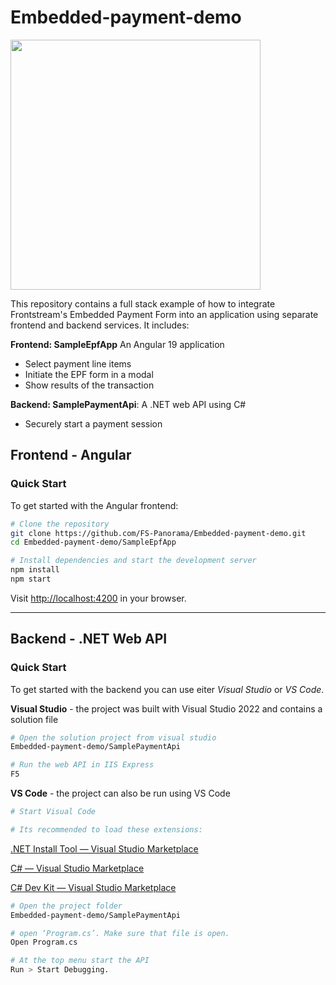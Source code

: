 # Embedded-payment-demo

<a href="https://www.frontstream.com/?itc=2" id="hs-link-module_1550769146607472_hs_logo_widget" style="border-width:0px;border:0px;">
<img src="https://www.frontstream.com/hubfs/Logos/fs-logo.svg" width="400">
</a>

This repository contains a full stack example of how to integrate Frontstream's Embedded Payment Form into an application using separate frontend and backend services.
It includes:

 **Frontend: SampleEpfApp** 
 An Angular 19 application
 - Select payment line items
 - Initiate the EPF form in a modal
 - Show results of the transaction
 
 **Backend: SamplePaymentApi**: 
 A .NET web API using C#
 - Securely start a payment session

## Frontend - Angular

### Quick Start

To get started with the Angular frontend:

```bash
# Clone the repository
git clone https://github.com/FS-Panorama/Embedded-payment-demo.git
cd Embedded-payment-demo/SampleEpfApp

# Install dependencies and start the development server
npm install
npm start
```

Visit [http://localhost:4200](http://localhost:4200) in your browser.

---

## Backend - .NET Web API

### Quick Start

To get started with the backend you can use eiter _Visual Studio_ or _VS Code_.

**Visual Studio** - the project was built with Visual Studio 2022 and contains a solution file
```bash
# Open the solution project from visual studio
Embedded-payment-demo/SamplePaymentApi

# Run the web API in IIS Express
F5 
```

**VS Code** - the project can also be run using VS Code
```bash
# Start Visual Code

# Its recommended to load these extensions:
```

[.NET Install Tool — Visual Studio Marketplace](https://marketplace.visualstudio.com/items?itemName=ms-dotnettools.vscode-dotnet-runtime)

[C# — Visual Studio Marketplace](https://marketplace.visualstudio.com/items?itemName=ms-dotnettools.csharp)

[C# Dev Kit — Visual Studio Marketplace](https://marketplace.visualstudio.com/items?itemName=ms-dotnettools.csdevkit)

```bash
# Open the project folder
Embedded-payment-demo/SamplePaymentApi

# open ‘Program.cs’. Make sure that file is open. 
Open Program.cs

# At the top menu start the API
Run > Start Debugging.
```

